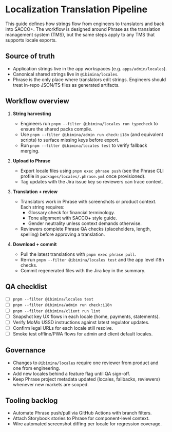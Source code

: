 # Localization Translation Pipeline

This guide defines how strings flow from engineers to translators and back into
SACCO+. The workflow is designed around Phrase as the translation management
system (TMS), but the same steps apply to any TMS that supports locale exports.

## Source of truth

- Application strings live in the app workspaces (e.g. `apps/admin/locales`).
- Canonical shared strings live in `@ibimina/locales`.
- Phrase is the only place where translators edit strings. Engineers should
  treat in-repo JSON/TS files as generated artifacts.

## Workflow overview

1. **String harvesting**
   - Engineers run `pnpm --filter @ibimina/locales run typecheck` to ensure the
     shared packs compile.
   - Use `pnpm --filter @ibimina/admin run check:i18n` (and equivalent scripts)
     to surface missing keys before export.
   - Run `pnpm --filter @ibimina/locales test` to verify fallback merging.

2. **Upload to Phrase**
   - Export locale files using `pnpm exec phrase push` (see the Phrase CLI
     profile in `packages/locales/.phrase.yml` once provisioned).
   - Tag updates with the Jira issue key so reviewers can trace context.

3. **Translation + review**
   - Translators work in Phrase with screenshots or product context. Each string
     requires:
     - Glossary check for financial terminology.
     - Tone alignment with SACCO+ style guide.
     - Gender neutrality unless context demands otherwise.
   - Reviewers complete Phrase QA checks (placeholders, length, spelling) before
     approving a translation.

4. **Download + commit**
   - Pull the latest translations with `pnpm exec phrase pull`.
   - Re-run `pnpm --filter @ibimina/locales test` and the app level i18n checks.
   - Commit regenerated files with the Jira key in the summary.

## QA checklist

- [ ] `pnpm --filter @ibimina/locales test`
- [ ] `pnpm --filter @ibimina/admin run check:i18n`
- [ ] `pnpm --filter @ibimina/client run lint`
- [ ] Snapshot key UX flows in each locale (home, payments, statements).
- [ ] Verify MoMo USSD instructions against latest regulator updates.
- [ ] Confirm legal URLs for each locale still resolve.
- [ ] Smoke test offline/PWA flows for admin and client default locales.

## Governance

- Changes to `@ibimina/locales` require one reviewer from product and one from
  engineering.
- Add new locales behind a feature flag until QA sign-off.
- Keep Phrase project metadata updated (locales, fallbacks, reviewers) whenever
  new markets are scoped.

## Tooling backlog

- Automate Phrase push/pull via GitHub Actions with branch filters.
- Attach Storybook stories to Phrase for component-level context.
- Wire automated screenshot diffing per locale for regression coverage.
